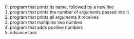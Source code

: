 0. program that prints its name, followed by a new line
1. program that prints the number of arguments passed into it
2. program that prints all arguments it receives
3. program that multiplies two numbes
4. program that adds positive numbers
5. advance task 
